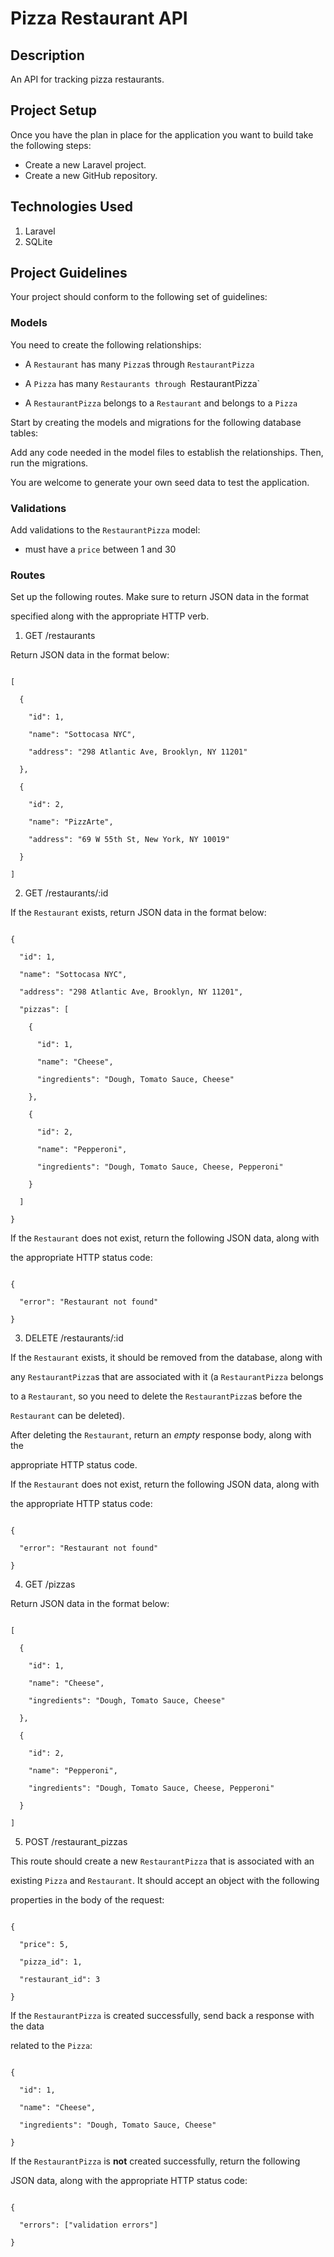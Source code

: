 # Pizza Restaurant API

## Description

 An API for tracking pizza restaurants.

## Project Setup
Once you have the plan in place for the application you want to build take the following steps:

- Create a new Laravel project.
- Create a new GitHub repository.

## Technologies Used

1. Laravel
2. SQLite

## Project Guidelines
Your project should conform to the following set of guidelines:

### Models
You need to create the following relationships:

- A `Restaurant` has many `Pizza`s through `RestaurantPizza`

- A `Pizza` has many `Restaurants through `RestaurantPizza`

- A `RestaurantPizza` belongs to a `Restaurant` and belongs to a `Pizza`

Start by creating the models and migrations for the following database tables:

Add any code needed in the model files to establish the relationships. Then, run the migrations.

 You are welcome to generate your own seed data to test the application.

### Validations
Add validations to the `RestaurantPizza` model:

- must have a `price` between 1 and 30

### Routes
Set up the following routes. Make sure to return JSON data in the format

specified along with the appropriate HTTP verb.

1. GET /restaurants

Return JSON data in the format below:

```

[

  {

    "id": 1,

    "name": "Sottocasa NYC",

    "address": "298 Atlantic Ave, Brooklyn, NY 11201"

  },

  {

    "id": 2,

    "name": "PizzArte",

    "address": "69 W 55th St, New York, NY 10019"

  }

]

```


2. GET /restaurants/:id

If the `Restaurant` exists, return JSON data in the format below:

```

{

  "id": 1,

  "name": "Sottocasa NYC",

  "address": "298 Atlantic Ave, Brooklyn, NY 11201",

  "pizzas": [

    {

      "id": 1,

      "name": "Cheese",

      "ingredients": "Dough, Tomato Sauce, Cheese"

    },

    {

      "id": 2,

      "name": "Pepperoni",

      "ingredients": "Dough, Tomato Sauce, Cheese, Pepperoni"

    }

  ]

}

```

If the `Restaurant` does not exist, return the following JSON data, along with

the appropriate HTTP status code:

```

{

  "error": "Restaurant not found"

}

```


3. DELETE /restaurants/:id

If the `Restaurant` exists, it should be removed from the database, along with

any `RestaurantPizza`s that are associated with it (a `RestaurantPizza` belongs

to a `Restaurant`, so you need to delete the `RestaurantPizza`s before the

`Restaurant` can be deleted).

After deleting the `Restaurant`, return an _empty_ response body, along with the

appropriate HTTP status code.

If the `Restaurant` does not exist, return the following JSON data, along with

the appropriate HTTP status code:

```

{

  "error": "Restaurant not found"

}

```

 
4. GET /pizzas

Return JSON data in the format below:

```

[

  {

    "id": 1,

    "name": "Cheese",

    "ingredients": "Dough, Tomato Sauce, Cheese"

  },

  {

    "id": 2,

    "name": "Pepperoni",

    "ingredients": "Dough, Tomato Sauce, Cheese, Pepperoni"

  }

]

```

5. POST /restaurant_pizzas

This route should create a new `RestaurantPizza` that is associated with an

existing `Pizza` and `Restaurant`. It should accept an object with the following

properties in the body of the request:

```

{

  "price": 5,

  "pizza_id": 1,

  "restaurant_id": 3

}

```

If the `RestaurantPizza` is created successfully, send back a response with the data

related to the `Pizza`:

```

{

  "id": 1,

  "name": "Cheese",

  "ingredients": "Dough, Tomato Sauce, Cheese"

}

```

If the `RestaurantPizza` is **not** created successfully, return the following

JSON data, along with the appropriate HTTP status code:

```

{

  "errors": ["validation errors"]

}

```
